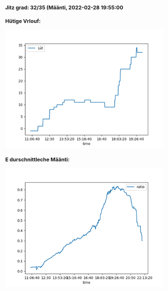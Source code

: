 ### Jitz grad: 32/35 (Määnti, 2022-02-28 19:55:00

### Hütige Vrlouf:
![Graph](Today.png)

### E durschnittleche Määnti:
![Graph](Määnti.png)